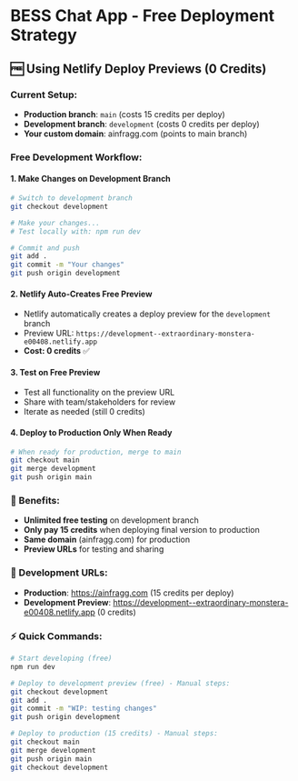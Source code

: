 # BESS Chat App - Free Deployment Strategy

## 🆓 Using Netlify Deploy Previews (0 Credits)

### Current Setup:
- **Production branch**: `main` (costs 15 credits per deploy)
- **Development branch**: `development` (costs 0 credits per deploy)
- **Your custom domain**: ainfragg.com (points to main branch)

### Free Development Workflow:

#### 1. Make Changes on Development Branch
```bash
# Switch to development branch
git checkout development

# Make your changes...
# Test locally with: npm run dev

# Commit and push
git add .
git commit -m "Your changes"
git push origin development
```

#### 2. Netlify Auto-Creates Free Preview
- Netlify automatically creates a deploy preview for the `development` branch
- Preview URL: `https://development--extraordinary-monstera-e00408.netlify.app`
- **Cost: 0 credits** ✅

#### 3. Test on Free Preview
- Test all functionality on the preview URL
- Share with team/stakeholders for review
- Iterate as needed (still 0 credits)

#### 4. Deploy to Production Only When Ready
```bash
# When ready for production, merge to main
git checkout main
git merge development
git push origin main
```

### 🎯 Benefits:
- **Unlimited free testing** on development branch
- **Only pay 15 credits** when deploying final version to production
- **Same domain** (ainfragg.com) for production
- **Preview URLs** for testing and sharing

### 📝 Development URLs:
- **Production**: https://ainfragg.com (15 credits per deploy)
- **Development Preview**: https://development--extraordinary-monstera-e00408.netlify.app (0 credits)

### ⚡ Quick Commands:
```bash
# Start developing (free)
npm run dev

# Deploy to development preview (free) - Manual steps:
git checkout development
git add .
git commit -m "WIP: testing changes"
git push origin development

# Deploy to production (15 credits) - Manual steps:
git checkout main
git merge development
git push origin main
git checkout development
```